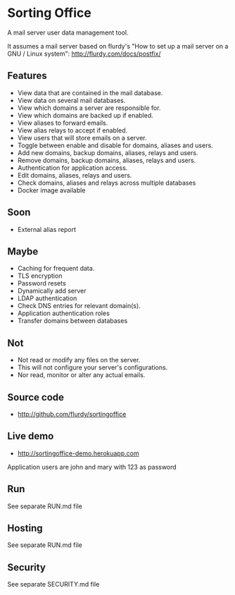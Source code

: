 Sorting Office
=========

A mail server user data management tool.

It assumes a mail server based on flurdy's "How to set up a mail server on a GNU / Linux system":
	http://flurdy.com/docs/postfix/


Features
----
* View data that are contained in the mail database.
* View data on several mail databases.
* View which domains a server are responsible for.
* View which domains are backed up if enabled.
* View aliases to forward emails.
* View alias relays to accept if enabled.
* View users that will store emails on a server.
* Toggle between enable and disable for domains, aliases and users.
* Add new domains, backup domains, aliases, relays and users.
* Remove domains, backup domains, aliases, relays and users.
* Authentication for application access.
* Edit domains, aliases, relays and users.
* Check domains, aliases and relays across multiple databases
* Docker image available


Soon
---
* External alias report


Maybe
---
* Caching for frequent data.
* TLS encryption
* Password resets
* Dynamically add server
* LDAP authentication
* Check DNS entries for relevant domain(s).
* Application authentication roles
* Transfer domains between databases


Not
---

* Not read or modify any files on the server.
* This will not configure your server's configurations.
* Nor read, monitor or alter any actual emails.


Source code
-----
* http://github.com/flurdy/sortingoffice


Live demo
-----
* http://sortingoffice-demo.herokuapp.com

Application users are john and mary with 123 as password


Run
-----
See separate RUN.md file


Hosting
----
See separate RUN.md file


Security
----
See separate SECURITY.md file

